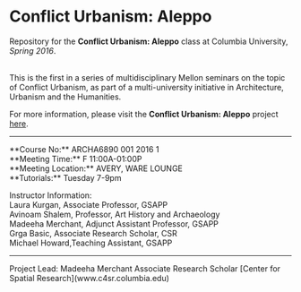 # Conflict Urbanism: Aleppo
Repository for the **Conflict Urbanism: Aleppo** class at Columbia University, *Spring 2016*.  

</br> 
This is the first in a series of multidisciplinary Mellon seminars on the topic of Conflict Urbanism, as part of a multi-university initiative in Architecture, Urbanism and the Humanities. 

For more information, please visit the **Conflict Urbanism: Aleppo** project [here](http://www.c4sr.columbia.edu/conflict-urbanism-aleppo).

<hr/>
**Course No:** ARCHA6890 001 2016 1</br>
**Meeting Time:** F 11:00A-01:00P</br>
**Meeting Location:** AVERY, WARE LOUNGE</br>
**Tutorials:** Tuesday 7-9pm

Instructor Information:</br> 
Laura Kurgan, Associate Professor, GSAPP</br>
Avinoam Shalem, Professor, Art History and Archaeology</br>
Madeeha Merchant, Adjunct Assistant Professor, GSAPP</br>
Grga Basic, Associate Research Scholar, CSR</br>
Michael Howard,Teaching Assistant, GSAPP</br>

<hr/>
Project Lead: Madeeha Merchant
Associate Research Scholar 
[Center for Spatial Research](www.c4sr.columbia.edu)
